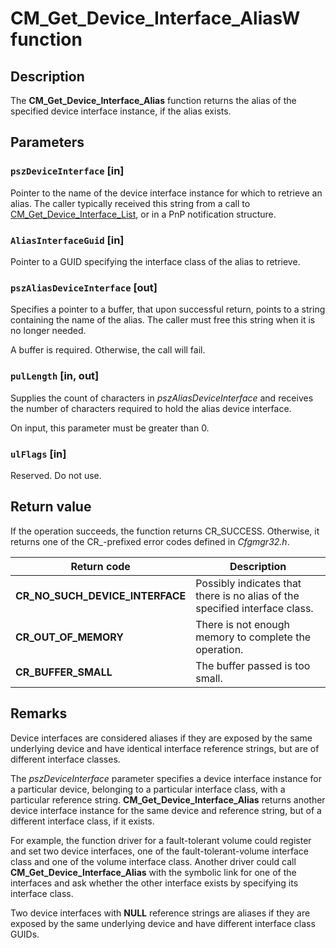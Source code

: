 # CM_Get_Device_Interface_AliasW function

## Description

The **CM_Get_Device_Interface_Alias** function returns the alias of the specified device interface instance, if the alias exists.

## Parameters

### `pszDeviceInterface` [in]

Pointer to the name of the device interface instance for which to retrieve an alias. The caller typically received this string from a call to [CM_Get_Device_Interface_List](https://learn.microsoft.com/windows/desktop/api/cfgmgr32/nf-cfgmgr32-cm_get_device_interface_lista), or in a PnP notification structure.

### `AliasInterfaceGuid` [in]

Pointer to a GUID specifying the interface class of the alias to retrieve.

### `pszAliasDeviceInterface` [out]

Specifies a pointer to a buffer, that upon successful return, points to a string containing the name of the alias. The caller must free this string when it is no longer needed.

A buffer is required. Otherwise, the call will fail.

### `pulLength` [in, out]

Supplies the count of characters in *pszAliasDeviceInterface* and receives the number of characters required to hold the alias device interface.

On input, this parameter must be greater than 0.

### `ulFlags` [in]

Reserved. Do not use.

## Return value

If the operation succeeds, the function returns CR_SUCCESS. Otherwise, it returns one of the CR_-prefixed error codes defined in *Cfgmgr32.h*.

| Return code | Description |
| --- | --- |
| **CR_NO_SUCH_DEVICE_INTERFACE** | Possibly indicates that there is no alias of the specified interface class. |
| **CR_OUT_OF_MEMORY** | There is not enough memory to complete the operation. |
| **CR_BUFFER_SMALL** | The buffer passed is too small. |

## Remarks

Device interfaces are considered aliases if they are exposed by the same underlying device and have identical interface reference strings, but are of different interface classes.

The *pszDeviceInterface* parameter specifies a device interface instance for a particular device, belonging to a particular interface class, with a particular reference string. **CM_Get_Device_Interface_Alias** returns another device interface instance for the same device and reference string, but of a different interface class, if it exists.

For example, the function driver for a fault-tolerant volume could register and set two device interfaces, one of the fault-tolerant-volume interface class and one of the volume interface class. Another driver could call **CM_Get_Device_Interface_Alias** with the symbolic link for one of the interfaces and ask whether the other interface exists by specifying its interface class.

Two device interfaces with **NULL** reference strings are aliases if they are exposed by the same underlying device and have different interface class GUIDs.